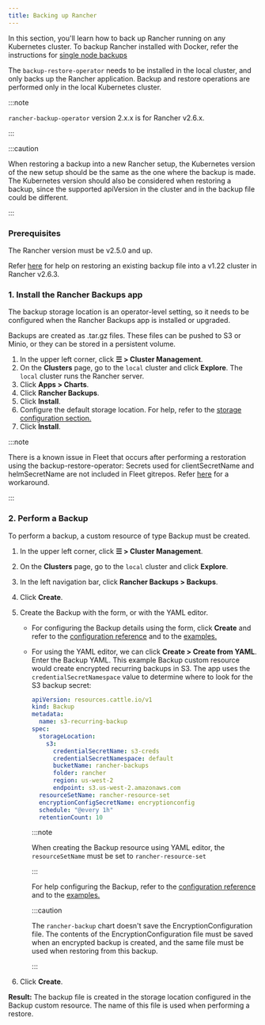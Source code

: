 ```yaml
---
title: Backing up Rancher
---
```


In this section, you'll learn how to back up Rancher running on any Kubernetes cluster. To backup Rancher installed with Docker, refer the instructions for [single node backups](back-up-docker-installed-rancher.md)

The `backup-restore-operator` needs to be installed in the local cluster, and only backs up the Rancher application. Backup and restore operations are performed only in the local Kubernetes cluster.

:::note

`rancher-backup-operator` version 2.x.x is for Rancher v2.6.x.

:::

:::caution

When restoring a backup into a new Rancher setup, the Kubernetes version of the new setup should be the same as the one where the backup is made. The Kubernetes version should also be considered when restoring a backup, since the supported apiVersion in the cluster and in the backup file could be different.

:::

### Prerequisites

The Rancher version must be v2.5.0 and up.

Refer [here](migrate-rancher-to-new-cluster.md#2-restore-from-backup-using-a-restore-custom-resource) for help on restoring an existing backup file into a v1.22 cluster in Rancher v2.6.3.

### 1. Install the Rancher Backups app

The backup storage location is an operator-level setting, so it needs to be configured when the Rancher Backups app is installed or upgraded.

Backups are created as .tar.gz files. These files can be pushed to S3 or Minio, or they can be stored in a persistent volume.

1. In the upper left corner, click **☰ > Cluster Management**.
1. On the **Clusters** page, go to the `local` cluster and click **Explore**. The `local` cluster runs the Rancher server.
1. Click **Apps > Charts**.
1. Click **Rancher Backups**.
1. Click **Install**.
1. Configure the default storage location. For help, refer to the [storage configuration section.](../../../reference-guides/backup-restore-configuration/storage-configuration.md)
1. Click **Install**.

:::note

There is a known issue in Fleet that occurs after performing a restoration using the backup-restore-operator: Secrets used for clientSecretName and helmSecretName are not included in Fleet gitrepos. Refer [here](../deploy-apps-across-clusters/fleet.md#troubleshooting) for a workaround.

:::

### 2. Perform a Backup

To perform a backup, a custom resource of type Backup must be created.

1. In the upper left corner, click **☰ > Cluster Management**.
1. On the **Clusters** page, go to the `local` cluster and click **Explore**.
1. In the left navigation bar, click **Rancher Backups > Backups**.
1. Click **Create**.
1. Create the Backup with the form, or with the YAML editor.
   - For configuring the Backup details using the form, click **Create** and refer to the [configuration reference](../../../reference-guides/backup-restore-configuration/backup-configuration.md) and to the [examples.](../../../reference-guides/backup-restore-configuration/examples.md#backup)
   - For using the YAML editor, we can click **Create > Create from YAML**. Enter the Backup YAML. This example Backup custom resource would create encrypted recurring backups in S3. The app uses the `credentialSecretNamespace` value to determine where to look for the S3 backup secret:

      ```yaml
      apiVersion: resources.cattle.io/v1
      kind: Backup
      metadata:
        name: s3-recurring-backup
      spec:
        storageLocation:
          s3:
            credentialSecretName: s3-creds
            credentialSecretNamespace: default
            bucketName: rancher-backups
            folder: rancher
            region: us-west-2
            endpoint: s3.us-west-2.amazonaws.com
        resourceSetName: rancher-resource-set
        encryptionConfigSecretName: encryptionconfig
        schedule: "@every 1h"
        retentionCount: 10
        ```

      :::note

      When creating the Backup resource using YAML editor, the `resourceSetName` must be set to `rancher-resource-set`

      :::

      For help configuring the Backup, refer to the [configuration reference](../../../reference-guides/backup-restore-configuration/backup-configuration.md) and to the [examples.](../../../reference-guides/backup-restore-configuration/examples.md#backup)

      :::caution

      The `rancher-backup` chart doesn't save the EncryptionConfiguration file. The contents of the EncryptionConfiguration file must be saved when an encrypted backup is created, and the same file must be used when restoring from this backup.

      :::

  1. Click **Create**.

**Result:** The backup file is created in the storage location configured in the Backup custom resource. The name of this file is used when performing a restore.

